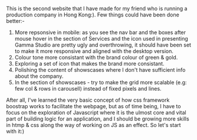 This is the second website that I have made for my friend who is running a production company in Hong Kong:). Few things could have been done better:-
1. More repsonsive in mobile: as you see the nav bar and the boxes after mouse hover in the section of Services and the icon used in presenting Gamma Studio are pretty ugly and overthrowing, it should have been set to make it more responsive and aligned with the desktop version.
2. Colour tone more consistant with the brand colour of green & gold.
3. Exploring a set of icon that makes the brand more consistant.
4. Polishing the content of showscases where I don't have sufficient info about the company.
5. In the section of showscases - try to make the grid more scalable (e.g: few col & rows in carousell) instead of fixed pixels and lines. 

After all, I've learned the very basic concept of how css framework boostrap works to facilitate the webpage, but as of time being, I have to focus on the exploration of Javascript where it is the ulmost core and vital part of building logic for an application, and I should be growing more skills in htmp & css along the way of working on JS as an effect. So let's start with it:)
